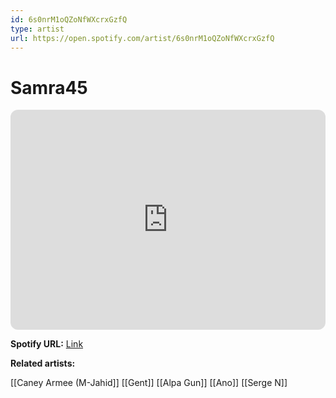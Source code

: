 ```yaml
---
id: 6s0nrM1oQZoNfWXcrxGzfQ
type: artist
url: https://open.spotify.com/artist/6s0nrM1oQZoNfWXcrxGzfQ
---
```

# Samra45

<iframe style="border-radius:12px" src="https://open.spotify.com/embed/artist/6s0nrM1oQZoNfWXcrxGzfQ" width="100%" height="352" frameBorder="0" allowfullscreen="" allow="autoplay; clipboard-write; encrypted-media; fullscreen; picture-in-picture" loading="lazy"></iframe>

**Spotify URL:** [Link](https://open.spotify.com/artist/6s0nrM1oQZoNfWXcrxGzfQ)

**Related artists:**

[[Caney Armee (M-Jahid]]
[[Gent]]
[[Alpa Gun]]
[[Ano]]
[[Serge N]]
